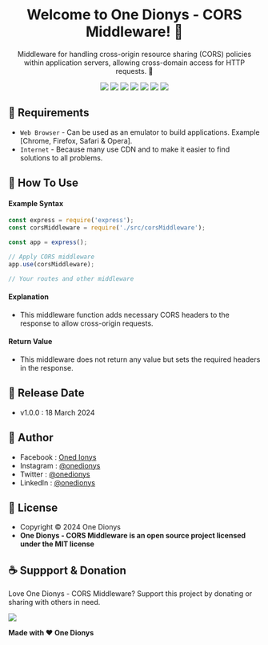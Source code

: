 <h1 align="center">Welcome to One Dionys - CORS Middleware! 👋 </h1>

<p align="center">Middleware for handling cross-origin resource sharing (CORS) policies within application servers, allowing cross-domain access for HTTP requests. 💖 </p>

<p align="center">
<img src="https://img.shields.io/github/contributors/onedionys/onedionys-cors-middleware?style=flat-square">
<img src="https://img.shields.io/github/issues/onedionys/onedionys-cors-middleware?style=flat-square">
<img src="https://img.shields.io/github/stars/onedionys/onedionys-cors-middleware?style=flat-square"> 
<img src="https://img.shields.io/github/forks/onedionys/onedionys-cors-middleware?style=flat-square">
<img src="https://img.shields.io/github/last-commit/onedionys/onedionys-cors-middleware.svg?style=flat-square">
<img src="https://img.shields.io/github/languages/code-size/onedionys/onedionys-cors-middleware?style=flat-square">
<img src="https://img.shields.io/github/license/onedionys/onedionys-cors-middleware?style=flat-square">
</p>

## 💾 Requirements

* `Web Browser` - Can be used as an emulator to build applications. Example [Chrome, Firefox, Safari & Opera].
* `Internet` - Because many use CDN and to make it easier to find solutions to all problems.

## 🎯 How To Use

#### Example Syntax

```javascript
const express = require('express');
const corsMiddleware = require('./src/corsMiddleware');

const app = express();

// Apply CORS middleware
app.use(corsMiddleware);

// Your routes and other middleware
```

#### Explanation

* This middleware function adds necessary CORS headers to the response to allow cross-origin requests.

#### Return Value

* This middleware does not return any value but sets the required headers in the response.

## 📆 Release Date

* v1.0.0 : 18 March 2024

## 🧑 Author

* Facebook : <a href="https://www.facebook.com/theonedionys"> Oned Ionys</a>
* Instagram : <a href="https://www.instagram.com/onedionys/"> @onedionys</a>
* Twitter : <a href="https://twitter.com/onedionys"> @onedionys</a>
* LinkedIn :  <a href="https://www.linkedin.com/in/onedionys/"> @onedionys</a>

## 📝 License

* Copyright © 2024 One Dionys
* **One Dionys - CORS Middleware is an open source project licensed under the MIT license**

## ☕️ Suppport & Donation

Love One Dionys - CORS Middleware? Support this project by donating or sharing with others in need.

<a href="https://www.buymeacoffee.com/onedionys"><img src="https://img.shields.io/badge/Buy_Me_A_Coffee-FFDD00?style=for-the-badge&logo=buy-me-a-coffee&logoColor=black"/> </a>

**Made with ❤️ One Dionys**

